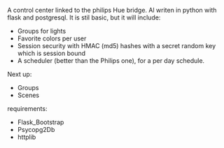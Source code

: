 A control center linked to the philips Hue bridge. 
Al writen in python with flask and postgresql.
It is stil basic, but it will include:
  - Groups for lights
  - Favorite colors per user
  - Session security with HMAC (md5) hashes with a secret random key which is session bound
  - A scheduler (better than the Philips one), for a per day schedule.

Next up:
  - Groups
  - Scenes

requirements:
 - Flask_Bootstrap
 - Psycopg2Db
 - httplib